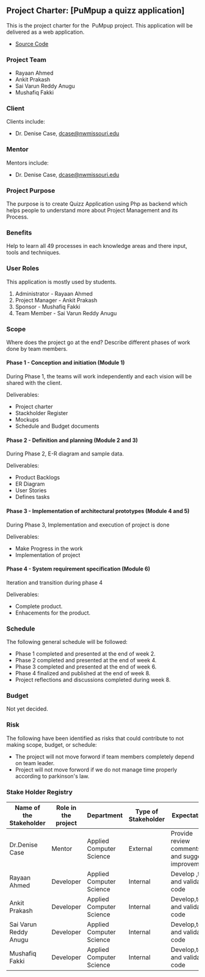 ## Project Charter: [PuMpup a quizz application]

This is the project charter for the  PuMpup project. This application will be delivered as a web application.

- [Source Code](https://github.com/raybox94/PuMpup)

### Project Team

- Rayaan Ahmed
- Ankit Prakash
- Sai Varun Reddy Anugu
- Mushafiq Fakki

### Client[](https://github.com/raybox94/PuMpup/PROJECT_CHARTER/#client)

Clients include:

- Dr. Denise Case, dcase@nwmissouri.edu

### Mentor[](https://github.com/raybox94/PuMpup/PROJECT_CHARTER/#mentor)

Mentors include:

- Dr. Denise Case, dcase@nwmissouri.edu

### Project Purpose[](https://github.com/raybox94/PuMpup/PROJECT_CHARTER/#project-purpose)

The purpose is to create Quizz Application using Php as backend which helps people to understand more about Project Management and its Process.

### Benefits[](https://github.com/raybox94/PuMpup/PROJECT_CHARTER/#benefits)

Help to learn all 49 processes in each knowledge areas and there input, tools and techniques.

### User Roles[](https://github.com/raybox94/PuMpup/PROJECT_CHARTER/#user-roles)

This application is mostly used by students.

1. Administrator - Rayaan Ahmed
2. Project Manager - Ankit Prakash
3. Sponsor - Mushafiq Fakki
4. Team Member - Sai Varun Reddy Anugu

### Scope[](https://github.com/raybox94/PuMpup/PROJECT_CHARTER/#scope)

Where does the project go at the end? Describe different phases of work done by team members.

#### Phase 1 - Conception and initiation (Module 1)[](https://github.com/raybox94/PuMpup/PROJECT_CHARTER/#phase-1---conception-and-initiation-module-1)

 During Phase 1, the teams will work independently and each vision will be shared with the client.

Deliverables:

- Project charter
- Stackholder Register
- Mockups
- Schedule and Budget documents

#### Phase 2 - Definition and planning (Module 2 and 3)[](https://github.com/raybox94/PuMpup/PROJECT_CHARTER/#phase-2---definition-and-planning-module-2-and-3)

During Phase 2, E-R diagram and sample data.

Deliverables:

- Product Backlogs
- ER Diagram 
- User Stories
- Defines tasks

#### Phase 3 - Implementation of architectural prototypes (Module 4 and 5)[](https://github.com/raybox94/PuMpup/PROJECT_CHARTER/#phase-3---implementation-of-architectural-prototypes-module-4-and-5)

During Phase 3, Implementation and execution of project is done

Deliverables:

- Make Progress in the work
- Implementation of project

#### Phase 4 - System requirement specification (Module 6)[](https://github.com/raybox94/PuMpup/PROJECT_CHARTER/#phase-4---system-requirement-specification-module-6)

Iteration and transition during phase 4

Deliverables:

- Complete product.
- Enhacements for the product.

### Schedule[](https://github.com/raybox94/PuMpup/PROJECT_CHARTER/#schedule)

The following general schedule will be followed:

- Phase 1 completed and presented at the end of week 2.
- Phase 2 completed and presented at the end of week 4.
- Phase 3 completed and presented at the end of week 6.
- Phase 4 finalized and published at the end of week 8.
- Project reflections and discussions completed during week 8.

### Budget[](https://github.com/raybox94/PuMpup/PROJECT_CHARTER/#budget)

Not yet decided.

### Risk[](https://github.com/raybox94/PuMpup/PROJECT_CHARTER/#risk)

The following have been identified as risks that could contribute to not making scope, budget, or schedule:

- The project will not move forword if team members completely depend on team leader.
- Project will not move forword if we do not manage time properly according to parkinson's law. 

### Stake Holder Registry

| Name of the Stakeholder 	| Role in the project 	| Department               	| Type of Stakeholder 	| Expectations                                     	| Contact Info           	|
|-------------------------	|---------------------	|--------------------------	|---------------------	|--------------------------------------------------	|------------------------	|
| Dr.Denise Case          	| Mentor              	| Applied Computer Science 	| External            	| Provide review comments and suggest improvements 	| dcase@nwmissouri.edu   	|
| Rayaan Ahmed            	| Developer           	| Applied Computer Science 	| Internal            	| Develop ,test and validate code                  	| s534118@nwmissouri.edu 	|
| Ankit Prakash           	| Developer           	| Applied Computer Science 	| Internal            	| Develop,test and validate code                   	| s533987@nwmissouri.edu 	|
| Sai Varun Reddy Anugu   	| Developer           	| Applied Computer Science 	| Internal            	| Develop,test and validate code                   	| s34089@nwmissouri.edu  	|
| Mushafiq Fakki          	| Developer           	| Applied Computer Science 	| Internal            	| Develop,test and validate code                   	| s534120@nwmissouri.edu 	|
